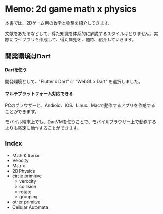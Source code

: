 # Memo: 2d game math x physics

本書では、2Dゲーム用の数学と物理を紹介してきます。

文献をあたるなどして、得た知識を体系的に解説するスタイルはとりません。実際にライブラリを作成して、得た知見を、随時、紹介していきます。



## 開発環境はDart
#### Dartを使う
開発環境として、"Flutter x Dart" or "WebGL x Dart" を選択しました。

#### マルチプラットフォーム対応できる
PCのブラウザーと、Android、iOS、Linux、Macで動作するアプリを作成することができます。　

モバイル端末上でも、DartVMを使うことで、モバイルブラウザー上で動作するよりも高速に動作することができます。


## 
## Index
* Math & Sprite 
 * Velocity
 * Matrix 
* 2D Physics
 * circle primitive
   * verocity
   * collision
   * rotate
   * grouping
  * other primitve
* Cellular Automata
